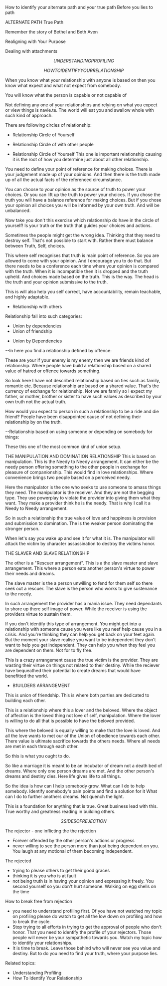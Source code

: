 How to identify your alternate path and your true path
Before you lies to path

ALTERNATE PATH
True Path



Remember the story of Bethel and Beth Aven 

Realigning with Your Purpose 

Dealing with attachments



$$UNDERSTANDING PROFILING$$
 

$$HOW TO IDENTIFY YOUR RELATIONSHIP$$


When you know what your relationship with anyone is based on then you know what expect and what not expect from somebody.

You will know what the person is capable or not capable of


Not defining any one of your relationships and relying on what you expect or view things is navie.te. The world will eat you and swallow whole with such kind of approach.

There are following circles of relationship:

+ Relationship Circle of Yourself 

+ Relationship Circle of with other people 

+ Relationship Circle of Yourself 
This one is important relationship causing it is the root of how you determine just about all other relationship.

You need to define your point of reference for making choices.  There is your judgement made up of your opinions. And then there is the truth made up of all the actual facts of the referenced circumstance. 

You can choose to your opinion as the source of truth to power your choices. Or you can lift up the truth to power your choices. If you chose the truth you will have a balance reference for making choices. But if you chose your opinion all choices you will be informed by your own truth. And will be unbalanced. 

Now take you don't this exercise which relationship do have in the circle of yourself! Is your truth or the truth that guides your choices and actions. 

Sometimes the people might get the wrong idea. Thinking that they need to destroy self. That's not possible to start with. Rather there must balance between Truth, Self, choices. 

This where self recognises that truth is main point of reference. So you are allowed to come with your opinion. And I encourage you to do that. But there needs to be a conference each time where your opinion is compared with the truth. When it is incompatible then it is dropped and the truth upheld. And choices made based on the truth. This is the way. The head is the truth and your opinion submissive to the truth. 

This is will also help you self correct, have accountability, remain teachable, and highly adaptable.

+ Relationship with others

Relationship fall into such categories:

- Union by dependencies
- Union of friendship

+ Union by Dependencies

--In here you find a relationship defined by offence:

These are your if your enemy is my enemy then we are friends kind of relationship. Where people have build a relationship based on a shared value of hatred or offence towards something.

So look here I have not described relationship based on ties such as family, romantic etc. Because relationship are based on a shared value. That's the currency of exchange for relationship. Not we are family so I expect my father, or mother, brother or sister to have such values as described by your own truth not the actual truth. 

How would you expect to person in such a relationship to be a ride and die friend? People have been disappointed cause of not defining their relationship by on the truth.  

--Relationship based on using someone or depending on somebody for things:

These this one of the most common kind of union setup. 


THE MANIPULATION AND DOMINATION RELATIONSHIP
This is based on manipulation. This is the Needy to Needy arrangement. It can either be the needy person offering something to the other people in exchange for pleasure of companionship. This would find in love relationships. Where convenience brings two people based on a perceived needy. 

Here the manipulator is the one who seeks to use someone to amass things they need. The manipulator is the receiver. And they are not the begging type. They use powerplay to violate the provider into giving them what they want. They make a provider think he is the needy. That is why I call it a Needy to Needy arrangement. 

So in such a relationship the true value of love and happiness is provision and submission to domination. The is the weaker person dominating the stronger person.

When let's say you wake up and see it for what it is. The manipulator will attack the victim by character assassination to destroy the victims honor.


THE SLAVER AND SLAVE RELATIONSHIP

The other is a "Rescuer arrangement". This is a the slave master and slave arrangement. This where a person eats another person's virtue to power their needs and dreams. 

The slave master is the a person unwilling to fend for them self so there seek out a rescuer. The slave is the person who works to give sustenance to the needy. 

In such arrangement the provider has a mania issue. They need dependants to shore up there self image of power. While the receiver is using the providers virtue to sustain them.

If you don't identify this type of arrangement. You might get into a relationship with someone cause you were like you neef help cause you in a crisis. And you're thinking they can help you get back on your feet again. But the moment your slave realise you want to be independent they don't want to help you get independent. They can help you when they feel you are dependent on them. Not for to fly free.

This is a crazy arrangement cause the true victim is the provider. They are wasting their virtue on things not related to their destiny. While the reciever have bequeathed their potential to create dreams that would have benefitted the world. 


+ B1UILDERS ARRANGEMENT

This is union of friendship. This is where both parties are dedicated to building each other. 

This is a relationship where this a lover and the beloved. Where the object of affection is the loved thing not love of self, manipulation. Where the lover is willing to do all that is possible to have the beloved provided.

This where the beloved is equally willing to make that the love is loved. And all the love wants to met our of the Union of obedience towards each other. There value is ultimate sacrifice towards the others needs. Where all needs are met in each through each other.

So this is what you ought to do. 

So like a marriage it is meant to be an incubator of dream not a death bed of dreams. Where only one person dreams are met. And the other person's dreams and destiny dies. Here life gives life to all things.

So the idea is how can I help somebody grow. What can I do to help somebody. Identify somebody's pain points and find a solution for it  What can I do to further anothers dreams. Not quench the light. 

This is a foundation for anything that is true. Great business lead with this. True worthy and greatness reading in building others.


$$2 SIDES OF REJECTION$$

The rejector - one inflicting the the rejection

- Forever offended by the other person's actions or progress
- never willing to see the person more than just being dependent on you. You laugh at any motional of them becoming independent.

The rejected
- trying to please others to get their good graces
- thinking it is you who is at fault
- not being truth is in having your opinion and expressing it freely. You second yourself so you don't hurt someone. Walking on egg shells on the time

How to break free from rejection

- you need to understand profiling first. Of you have not watched my topic on profiling please do watch to get all the low down on profiling and how to break the cycle. 
- Stop trying to all efforts in trying to get the approval of people who don't honor. That you need to identify the profile of your rejectors. Those people will never be your sympathetic towards you. Watch my topic how to identify your relationships.
- It is time to break. Leave those behind who will never see you value and destiny. But to do you need to find your truth, where your purpose lies.

Related topics: 
- Understanding Profiling
- How To Identify Your Relationship